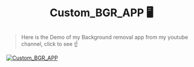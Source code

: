 # <p align="center"> Custom_BGR_APP 🖥️ </p> 

> Here is the Demo of my Background removal app from my youtube channel, click to see ☝️

[![Custom_BGR_APP](https://img.youtube.com/vi/uAksgBFnGWY/0.jpg)](https://www.youtube.com/watch?v=uAksgBFnGWY) 

